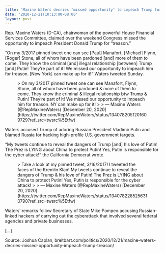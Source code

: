 ```yaml
---
title: 'Maxine Waters decries ‘missed opportunity’ to impeach Trump for ‘treason’'
date: '2020-12-21T10:13:00-08:00'
layout: post
---
```


Rep. Maxine Waters (D-CA), chairwoman of the powerful House Financial Services Committee, claimed over the weekend Congress missed the opportunity to impeach President Donald Trump for “treason.”

“On my 3/2017 pinned tweet one can see \[Paul\] Manafort, \[Michael\] Flynn, \[Roger\] Stone, all of whom have been pardoned \[and\] more of them to come. They know the criminal \[and\] illegal relationship \[between\] Trump \[and\] Putin! They’re part of it! We missed our opportunity to impeach him for treason. \[New York\] can make up for it!” Waters tweeted Sunday.

<figure class="wp-block-embed is-type-rich is-provider-twitter wp-block-embed-twitter"><div class="wp-block-embed__wrapper">> On my 3/2017 pinned tweet one can see Manafort, Flynn, Stone, all of whom have been pardoned &amp; more of them to come. They know the criminal &amp; illegal relationship btw Trump &amp; Putin! They’re part of it! We missed our opportunity to impeach him for treason. NY can make up for it!
> 
> — Maxine Waters (@RepMaxineWaters) [December 20, 2020](https://twitter.com/RepMaxineWaters/status/1340782051201609729?ref_src=twsrc%5Etfw)

<script async="" charset="utf-8" src="https://platform.twitter.com/widgets.js"></script></div></figure>Waters accused Trump of adoring Russian President Vladimir Putin and blamed Russia for hacking high-profile U.S. government targets.

“My tweets continue to reveal the dangers of Trump \[and\] his love of Putin! The Prez is LYING about China to protect Putin! Yes, Putin is responsible for the cyber attack!” the California Democrat wrote.

<figure class="wp-block-embed is-type-rich is-provider-twitter wp-block-embed-twitter"><div class="wp-block-embed__wrapper">> Take a look at my pinned tweet, 3/16/2017! I tweeted the faces of the Kremlin Klan! My tweets continue to reveal the dangers of Trump &amp; his love of Putin! The Prez is LYING about China to protect Putin! Yes, Putin is responsible for the cyber attack!
> 
> — Maxine Waters (@RepMaxineWaters) [December 20, 2020](https://twitter.com/RepMaxineWaters/status/1340782285256310790?ref_src=twsrc%5Etfw)

<script async="" charset="utf-8" src="https://platform.twitter.com/widgets.js"></script></div></figure>Waters’ remarks follow Secretary of State Mike Pompeo accusing Russian-linked hackers of carrying out the cyberattack that involved several federal agencies and private businesses.

\[…\]

Source: Joshua Caplan, breitbart.com/politics/2020/12/21/maxine-waters-decries-missed-opportunity-impeach-trump-treason/